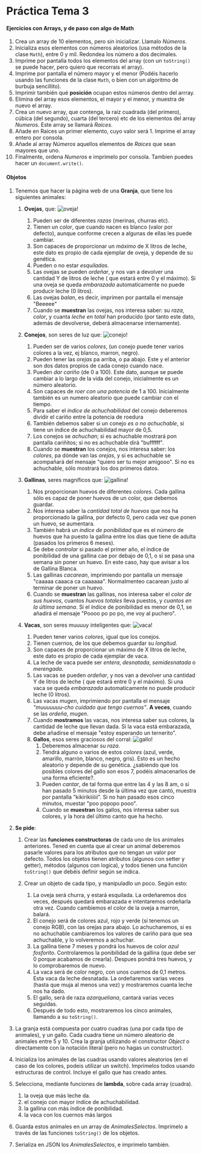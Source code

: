 # Práctica Tema 3

#### **Ejercicios con Arrays, y de paso con algo de Math**
   1. Crea un array de 10 elementos, pero sin inicializar. Llamalo *Números*.
   2. Inicializa esos elementos con números aleatorios (usa métodos de la clase `Math`), entre 0 y mil. Redondea los número a dos decimales.
   4. Imprime por pantalla todos los elementos del array (con un `toString()` se puede hacer, pero quiero que recorrais el array).
   5. Imprime por pantalla el número mayor  y el menor (Podéis hacerlo usando las funciones de la clase `Math`, o bien con un algoritmo de burbuja sencillito).
   6. Imprimir también qué **posición** ocupan estos números dentro del arrray.
   7. Elimina del array esos elementos, el mayor y el menor, y muestra de nuevo el array.
   8. Crea un nuevo array, que contenga, la raiz cuadrada (del primero), cúbica (del segundo), cuarta (del tercero) etc de los elementos del array *Numeros*. Este array se llamará *Raices*.
   9. Añade en Raices un primer elemento, cuyo valor será 1. Imprime el array entero por consola.
   10. Añade al array *Números* aquellos elementos de *Raices* que sean mayores que uno.
   11. Finalmente, ordena *Numeros* e imprimelo por consola. Tambien puedes hacer un `document.write()`.


#### Objetos
   1. Tenemos que hacer la página web de una **Granja**, que tiene los siguientes animales:

       1.  **Ovejas**, que: ![oveja!](img/oveja.PNG)
            1. Pueden ser de diferentes *razas* (merinas, churras etc).
            2. Tienen un *color*, que cuando nacen es blanco (valor por defecto), aunque conforme crecen a algunas de ellas les puede cambiar.
            3. Son capaces de proporcionar un *máximo* de X litros de leche, este dato es propio de cada ejemplar de oveja, y depende de su genética. 
            4. Pueden o no estar *esquiladas*.
            5. Las ovejas se pueden *ordeñar*, y nos van a devolver una cantidad Y de litros de leche ( que estará entre 0 y el máximo). Si una oveja se queda *embarazada* automaticamente no puede producir leche (0 litros).
            6. Las ovejas *balan*, es decir, imprimen por pantalla el mensaje "Beeeee"
            7. Cuando se **muestran** las ovejas, nos interesa saber: su *raza*, *color*, y cuanta *leche en total* han producido (por tanto este dato, además de devolverse, deberá almacenarse internamente).

       2. **Conejos**, son seres de luz que: ![conejo!](img/conejo.PNG)
            1. Pueden ser de varios *colores*, (un conejo puede tener varios colores a la vez, ej blanco, marron, negro).
            2. Pueden tener las *orejas* pa arriba, o pa abajo. Este y el anterior son dos datos propios de cada conejo cuando nace.
            3. Pueden *dar cariño* (de 0 a 100). Este dato, aunque se puede cambiar a lo largo de la vida del conejo, inicialmente es un número aleatorio.
            4. Son capaces de *roer con una potencia* de 1 a 100. Inicialmente también es un numero aleatorio que puede cambiar con el tiempo.
            5. Para saber el *índice de achuchabilidad* del conejo deberemos dividir el cariño entre la potencia de roedura
            6.  También debemos saber si un conejo *es o no achuchable*, si tiene un índice de achuchabilidad mayor de 0,5.
            7.  Los conejos se *achuchan*; si es achuchable mostrará pon pantalla cariñitos; si no es achuchable dirá "buffffff".
            8.  Cuando se **muestran** los conejos, nos interesa saber: los *colores*, pa dónde van las *orejas*, y si es achuchable se acompañará del mensaje "quiero ser tu mejor amigooo". Si no es achuchable, sólo mostrará los dos primeros datos.
   
       3. **Gallinas**, seres magníficos que: ![gallina!](img/gallina.jpg)
            1.  Nos proporcionan huevos de diferentes *colores*. Cada gallina sólo es capaz de poner huevos de un color, que debemos guardar. 
            2.  Nos interesa saber la *cantidad total de huevos* que nos ha proporcionado la gallina, por defecto 0, pero cada vez que ponen un huevo, se aumentara. 
            3.  También habrá un *índice de ponibilidad* que es el número de huevos que ha puesto la gallina entre los dias que tiene de adulta (pasados los primeros 6 meses).
            4.  Se debe *controlar* si pasado el primer año, el índice de ponibilidad de una gallina cae por debajo de 0,1, o si se pasa una semana sin poner un huevo. En este caso, hay que avisar a los de Gallina Blanca.
            5.  Las gallinas *cacarean*, imprimiendo por pantalla un mensaje "caaaaa caaaca ca caaaaaa". Normalmenteo cacarean justo al terminar de poner un huevo.
            6.  Cuando se **muestran** las gallinas, nos interesa saber el *color de sus huevos*, cuantos *huevos totales* lleva puestos, y *cuantos en la última semana*. Si el índice de ponibilidad es menor de 0,1, se añadirá el mensaje "Poooo po po po, me voy al puchero".
      1. **Vacas**, son seres muuuuy inteligentes que: ![vaca!](img/vaca.jpg)
            1. Pueden tener varios *colores*, igual que los conejos.
            2. Tienen cuernos, de los que debemos guardar su *longitud*.
            3. Son capaces de proporcionar un máximo de X litros de leche, este dato es propio de cada ejemplar de vaca. 
            4. La leche de vaca puede ser *entera*, *desnatada*, *semidesnatada* o *merengada*.
            5. Las vacas se pueden *ordeñar*, y nos van a devolver una cantidad Y de litros de leche ( que estará entre 0 y el máximo). Si una vaca se queda *embarazada* automaticamente no puede producir leche (0 litros).
            6. Las vacas *mugen*, imprimiendo por pantalla el mensaje *"muuuuuuu-cho cuidado que tengo cuernos"*. **A veces**, cuando se las *ordeña*, *mugen*.
            7. Cuando **mostramos** las vacas, nos interesa saber sus colores, la cantidad de leche que llevan dada. Si la vaca está embarazada, debe añadirse el mensaje "estoy esperando un ternerito".
         2. **Gallos**, esos seres graciosos del corral: ![gallo!](img/gallo.PNG)
            1. Deberemos almacenar su *raza*.
            2. Tendrá alguno o varios de estos *colores* (azul, verde, amarillo, marrón, blanco, negro, gris). Esto es un hecho aleatorio y depende de su genética. ¿sabiendo que los posibles colores del gallo son esos 7, podéis almacenarlos de una forma eficiente?.
            3. Pueden *cantar*, de tal forma que entre las 4 y las 8 am, o si han pasado 5 minutos desde la última vez que cantó, muestra por pantalla "kikirikiiiiii". Si no han pasado esos cinco minutos, muestar "poo popopo pooo".
            4. Cuando se **muestran** los gallos, nos interesa saber sus colores, y la hora del último canto que ha hecho.
         
   2. **Se pide**:
      1. Crear las **funciones constructoras** de cada uno de los animales anteriores. Tened en cuenta que al crear un animal deberemos pasarle valores para los atributos que no tengan un valor por defecto. Todos los objetos tienen atributos (algunos con setter y getter), métodos (algunos con logica), y todos tienen una función `toString()` que debéis definir según se indica.
   
      2. Crear un objeto de cada tipo, y manipuladlo un poco. Según esto:
         1. La oveja será churra, y estará esquilada. La ordeñaremos dos veces, después quedará embarazada e intentaremos ordeñarla otra vez. Cuando cambiemos el color de la oveja a marron, balará. 
         2. El conejo será de colores azul, rojo y verde (sí tenemos un conejo RGB), con las orejas para abajo. Lo achucharemos, si es no achuchable cambiaremos los valores de cariño para que sea achuchable, y lo volveremos a achuchar.
         3. La gallina tiene 7 meses y pondrá los huevos de color *azul fosforito*. Controlaremos la ponibilidad de la gallina (que debe ser 0 porque acabamos de crearla). Despues pondrá tres huevos, y lo comprobaremos de nuevo.
         4. La vaca será de color negro, con unos cuernos de 0,1 metros. Esta vaca da leche desnatada. La ordeñaremos varias veces (hasta que muja al menos una vez) y mostraremos cuanta leche nos ha dado.
         5. El gallo, será de raza *azarqueliana*, cantará varias veces seguidas.
         6. Después de todo esto, mostraremos los cinco animales, llamando a su `toString()`.
   
  
   3. La granja está compuesta por cuatro cuadras (una por cada tipo de animales), y un gallo. Cada cuadra tiene un número aleatorio de animales entre 5 y 10. Crea la granja utilizando el constructor *Object* o directamente con la notación literal (pero no hagas un constructor).
   4. Inicializa los animales de las cuadras usando valores aleatorios (en el caso de los colores, podeis utilizar un switch). Imprimelos todos usando estructuras de control. Incluye el gallo que has creado antes.
   5. Selecciona, mediante funciones de **lambda**, sobre cada array (cuadra).
         1. la oveja que más leche da.
         2. el conejo con mayor índice de achuchabilidad.
         3. la gallina con más índice de ponibilidad.
         4. la vaca con los cuernos más largos
   6. Guarda estos animales en un array de *AnimalesSelectos*. Imprimelo a través de las funciones `toString()` de los objetos.
   7.  Serializa en JSON los *AnimalesSelectos*, e imprimelo también.
   